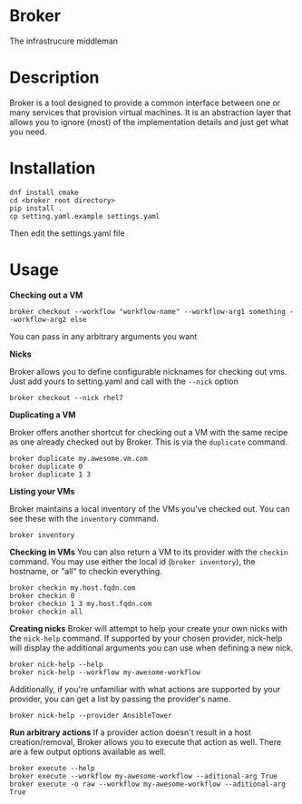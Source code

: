 # Broker
The infrastrucure middleman

# Description
Broker is a tool designed to provide a common interface between one or many services that provision virtual machines. It is an abstraction layer that allows you to ignore (most) of the implementation details and just get what you need.

# Installation
```
dnf install cmake
cd <broker root directory>
pip install .
cp setting.yaml.example settings.yaml
```
Then edit the settings.yaml file

# Usage
**Checking out a VM**
```
broker checkout --workflow "workflow-name" --workflow-arg1 something --workflow-arg2 else
```
You can pass in any arbitrary arguments you want

**Nicks**

Broker allows you to define configurable nicknames for checking out vms. Just add yours to setting.yaml and call with the ```--nick``` option
```
broker checkout --nick rhel7
```

**Duplicating a VM**

Broker offers another shortcut for checking out a VM with the same recipe as one already checked out by Broker. This is via the ```duplicate``` command.
```
broker duplicate my.awesome.vm.com
broker duplicate 0
broker duplicate 1 3
```

**Listing your VMs**

Broker maintains a local inventory of the VMs you've checked out. You can see these with the ```inventory``` command.
```
broker inventory
```

**Checking in VMs**
You can also return a VM to its provider with the ```checkin``` command.
You may use either the local id (```broker inventory```), the hostname, or "all" to checkin everything.
```
broker checkin my.host.fqdn.com
broker checkin 0
broker checkin 1 3 my.host.fqdn.com
broker checkin all
```

**Creating nicks**
Broker will attempt to help your create your own nicks with the ```nick-help``` command.
If supported by your chosen provider, nick-help will display the additional arguments you can use when defining a new nick.
```
broker nick-help --help
broker nick-help --workflow my-awesome-workflow
```
Additionally, if you're unfamiliar with what actions are supported by your provider, you can get a list by passing the provider's name.
```
broker nick-help --provider AnsibleTower
```

**Run arbitrary actions**
If a provider action doesn't result in a host creation/removal, Broker allows you to execute that action as well. There are a few output options available as well.
```
broker execute --help
broker execute --workflow my-awesome-workflow --aditional-arg True
broker execute -o raw --workflow my-awesome-workflow --aditional-arg True
```
